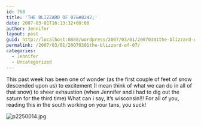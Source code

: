 ```yaml
---
id: 768
title: 'THE BLIZZARD OF 07&#8242;'
date: 2007-03-01T16:13:32+00:00
author: Jennifer
layout: post
guid: http://localhost:8888/wordpress/2007/03/01/20070301the-blizzard-of-07/
permalink: /2007/03/01/20070301the-blizzard-of-07/
categories:
  - Jennifer
  - Uncategorized
---
```

This past week has been one of wonder (as the first couple of feet of snow descended upon us) to excitement (I mean think of what we can do in all of that snow) to sheer exhaustion (when Jennifer and i had to dig out the saturn for the third time) What can i say, it&#8217;s wisconsin!!! For all of you, reading this in the south working on your tans, you suck!
  
<img id="image129" alt="p2250014.jpg" src="http://static.squarespace.com/static/50db6bb3e4b015296cd43789/50dfa5b1e4b0dc6320e0b5ea/50dfa5b1e4b0dc6320e0b65e/1172765571000/?format=original" />